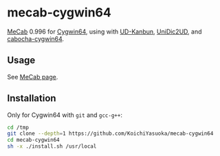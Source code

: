 # mecab-cygwin64

[MeCab](https://github.com/taku910/mecab) 0.996 for [Cygwin64](https://www.cygwin.com/), using with [UD-Kanbun](https://github.com/KoichiYasuoka/ud-kanbun), [UniDic2UD](https://github.com/KoichiYasuoka/unidic2ud), and [cabocha-cygwin64](https://github.com/KoichiYasuoka/cabocha-cygwin64).

## Usage

See [MeCab page](http://taku910.github.io/mecab/).

## Installation

Only for Cygwin64 with `git` and `gcc-g++`:

```sh
cd /tmp
git clone --depth=1 https://github.com/KoichiYasuoka/mecab-cygwin64
cd mecab-cygwin64
sh -x ./install.sh /usr/local
```

